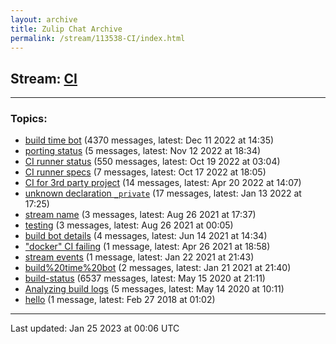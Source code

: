 ```yaml
---
layout: archive
title: Zulip Chat Archive
permalink: /stream/113538-CI/index.html
---
```


## Stream: [CI](https://leanprover-community.github.io/archive/stream/113538-CI/index.html)
---

### Topics:

* [build time bot](topic/build.20time.20bot.html) (4370 messages, latest: Dec 11 2022 at 14:35)
* [porting status](topic/porting.20status.html) (5 messages, latest: Nov 12 2022 at 18:34)
* [CI runner status](topic/CI.20runner.20status.html) (550 messages, latest: Oct 19 2022 at 03:04)
* [CI runner specs](topic/CI.20runner.20specs.html) (7 messages, latest: Oct 17 2022 at 18:05)
* [CI for 3rd party project](topic/CI.20for.203rd.20party.20project.html) (14 messages, latest: Apr 20 2022 at 14:07)
* [unknown declaration `_private`](topic/unknown.20declaration.20.60_private.60.html) (17 messages, latest: Jan 13 2022 at 17:25)
* [stream name](topic/stream.20name.html) (3 messages, latest: Aug 26 2021 at 17:37)
* [testing](topic/testing.html) (3 messages, latest: Aug 26 2021 at 00:05)
* [build bot details](topic/build.20bot.20details.html) (4 messages, latest: Jun 14 2021 at 14:34)
* ["docker" CI failing](topic/.22docker.22.20CI.20failing.html) (1 message, latest: Apr 26 2021 at 18:58)
* [stream events](topic/stream.20events.html) (1 message, latest: Jan 22 2021 at 21:43)
* [build%20time%20bot](topic/build.2520time.2520bot.html) (2 messages, latest: Jan 21 2021 at 21:40)
* [build-status](topic/build-status.html) (6537 messages, latest: May 15 2020 at 21:11)
* [Analyzing build logs](topic/Analyzing.20build.20logs.html) (5 messages, latest: May 14 2020 at 10:11)
* [hello](topic/hello.html) (1 message, latest: Feb 27 2018 at 01:02)

<hr><p>Last updated: Jan 25 2023 at 00:06 UTC</p>
